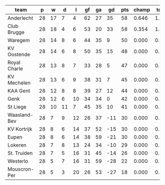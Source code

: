 |     team     | p  | w  | d  | l  | gf | ga | gd  | pts | champ | top2  | top3  | top4  |  5-7  | bot4  | bot3  | bot2  |
|--------------|----|----|----|----|----|----|-----|-----|-------|-------|-------|-------|-------|-------|-------|-------|
| Anderlecht   | 28 | 17 |  7 |  4 | 62 | 27 |  35 |  58 | 0.646 | 1.000 | 1.000 | 1.000 | 0.000 | 0.000 | 0.000 | 0.000|
| Club Brugge  | 28 | 18 |  4 |  6 | 53 | 20 |  33 |  58 | 0.354 | 1.000 | 1.000 | 1.000 | 0.000 | 0.000 | 0.000 | 0.000|
| Waregem      | 28 | 14 |  8 |  6 | 44 | 35 |   9 |  50 | 0.000 | 0.000 | 0.757 | 0.945 | 0.055 | 0.000 | 0.000 | 0.000|
| KV Oostende  | 28 | 14 |  6 |  8 | 50 | 35 |  15 |  48 | 0.000 | 0.000 | 0.191 | 0.678 | 0.322 | 0.000 | 0.000 | 0.000|
| Royal Charle | 28 | 13 |  8 |  7 | 33 | 28 |   5 |  47 | 0.000 | 0.000 | 0.047 | 0.299 | 0.689 | 0.000 | 0.000 | 0.000|
| KV Mechelen  | 28 | 13 |  6 |  9 | 38 | 31 |   7 |  45 | 0.000 | 0.000 | 0.004 | 0.034 | 0.739 | 0.000 | 0.000 | 0.000|
| KAA Gent     | 28 | 12 |  8 |  8 | 39 | 27 |  12 |  44 | 0.000 | 0.000 | 0.002 | 0.044 | 0.740 | 0.000 | 0.000 | 0.000|
| Genk         | 28 | 12 |  6 | 10 | 34 | 34 |   0 |  42 | 0.000 | 0.000 | 0.000 | 0.000 | 0.227 | 0.000 | 0.000 | 0.000|
| St Liege     | 28 | 10 | 11 |  7 | 45 | 35 |  10 |  41 | 0.000 | 0.000 | 0.000 | 0.000 | 0.229 | 0.000 | 0.000 | 0.000|
| Waasland-Bev | 28 |  7 |  9 | 12 | 26 | 37 | -11 |  30 | 0.000 | 0.000 | 0.000 | 0.000 | 0.000 | 0.271 | 0.031 | 0.000|
| KV Kortrijk  | 28 |  8 |  6 | 14 | 37 | 52 | -15 |  30 | 0.000 | 0.000 | 0.000 | 0.000 | 0.000 | 0.156 | 0.016 | 0.000|
| Eupen        | 28 |  8 |  6 | 14 | 38 | 59 | -21 |  30 | 0.000 | 0.000 | 0.000 | 0.000 | 0.000 | 0.293 | 0.074 | 0.000|
| Lokeren      | 28 |  7 |  8 | 13 | 24 | 34 | -10 |  29 | 0.000 | 0.000 | 0.000 | 0.000 | 0.000 | 0.386 | 0.088 | 0.000|
| St. Truiden  | 28 |  7 |  5 | 16 | 31 | 45 | -14 |  26 | 0.000 | 0.000 | 0.000 | 0.000 | 0.000 | 0.894 | 0.791 | 0.017|
| Westerlo     | 28 |  5 |  7 | 16 | 31 | 59 | -28 |  22 | 0.000 | 0.000 | 0.000 | 0.000 | 0.000 | 1.000 | 1.000 | 0.983|
| Mouscron-Per | 28 |  5 |  3 | 20 | 26 | 53 | -27 |  18 | 0.000 | 0.000 | 0.000 | 0.000 | 0.000 | 1.000 | 1.000 | 1.000|
